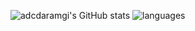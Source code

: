 ![adcdaramgi's GitHub stats](https://github-readme-stats.vercel.app/api?username=abcdaramgi&show_icons=true&theme=radical)
![languages](https://github-readme-stats.vercel.app/api/top-langs/?username=abcdaramgi&theme=dracula&layout=compact)
